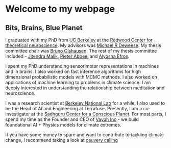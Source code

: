 # Welcome to my webpage

## Bits, Brains, Blue Planet

I graduated with my PhD from [UC Berkeley](berkeley.edu) at the [Redwood Center for theoretical neuroscience](redwood.berkeley.edu). My advisors was [Michael R Deweese](https://redwood.berkeley.edu/people/mike-deweese/). My thesis committee chair was [Bruno Olshausen](https://redwood.berkeley.edu/people/bruno-olshausen/). The rest of my thesis committee included - [Jitendra Malik](https://people.eecs.berkeley.edu/~malik/), [Pieter Abbeel](https://people.eecs.berkeley.edu/~pabbeel/) and [Alyosha Efros](https://people.eecs.berkeley.edu/~efros/).

I spent my PhD  understanding sensorimotor representations in machines and in brains. I also worked on fast inference algorithms for high dimensional probabilistic models with MCMC methods. I also worked on applications of machine learning to problems in climate science. I am deeply interested in understanding the relationship between meditation and neuroscience.

I was a research scientist at [Berkeley National Lab](www.lbl.gov) for a while. I also used to be the Head of AI and Engineering at Terrafuse. Presently, I am a co-investigator at the [Sadhguru Center for a Conscious Planet](https://www.bidmc.org/research/research-by-department/anesthesia-critical-care-and-pain-medicine/research-centers/sadhguru-center). For most parts, I spend my time as the Founder and CEO of [Vayuh Inc](https://vayuh.ai) - we build foundational AI + Physics models for climate extremes. 

If you have some money to spare and want to contribute to tackling climate change, I recommend taking a look at [cauvery calling](https://www.ishaoutreach.org/en/cauvery-calling/)
